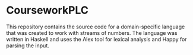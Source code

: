 # CourseworkPLC

This repository contains the source code for a domain-specific language that was created to work with streams of numbers.
The language was written in Haskell and uses the Alex tool for lexical analysis and Happy for parsing the input.
